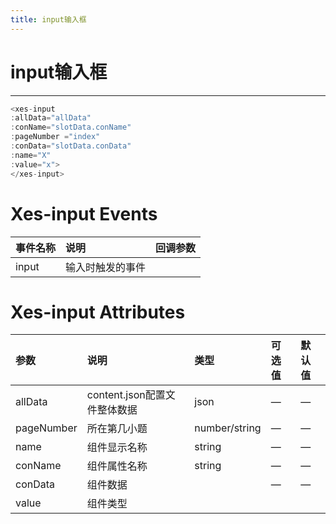 ```yaml
---
title: input输入框
---
```

# input输入框
---
<xes-input></xes-input>

```js
<xes-input 
:allData="allData" 
:conName="slotData.conName" 
:pageNumber ="index"  
:conData="slotData.conData"
:name="X" 
:value="x">
</xes-input>
```
# Xes-input Events
事件名称|说明|回调参数
:--|:--|:--
input|输入时触发的事件|

# Xes-input Attributes
参数        |说明                         |类型            |可选值|默认值
:---------  |:-------------------------- |:--             |:--  |:--
allData     |content.json配置⽂件整体数据 |json            |—     |—
pageNumber  |所在第几⼩题                 |number/string   |—	    |—
name        |组件显示名称                 |string          |—	    |—
conName     |组件属性名称                 |string          |—	    |—	
conData     |组件数据                     |          |—       |—
value       |组件类型                     |||
